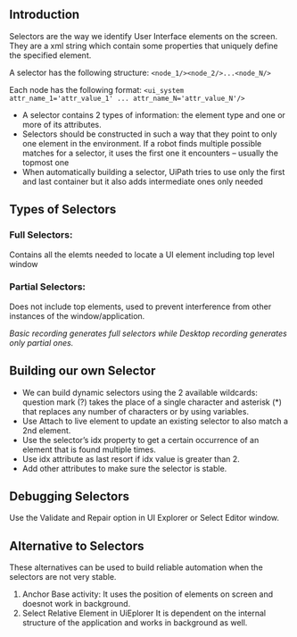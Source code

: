 ## Introduction
Selectors are the way we identify User Interface elements on the screen. They are a xml string which contain some properties that uniquely 
define the specified element. 

A selector has the following structure: ```<node_1/><node_2/>...<node_N/>```

Each node has the following format:  ```<ui_system attr_name_1='attr_value_1' ... attr_name_N='attr_value_N'/>```

* A selector contains 2 types of information: the element type and one or more of its attributes.
* Selectors should be constructed in such a way that they point to only one element
in the environment. If a robot finds multiple possible matches for a selector, it uses the first one it encounters – usually the topmost one
* When automatically building a selector, UiPath tries to use only the first and last
container but it also adds intermediate ones only needed

## Types of Selectors
### Full Selectors: 
Contains all the elemts needed to locate a UI element including top level window
### Partial Selectors: 
Does not include top elements, used to prevent interference from other instances of the window/application.

*Basic recording generates full selectors while Desktop recording generates only partial ones.*

## Building our own Selector

* We can build dynamic selectors using the 2 available wildcards: question mark (?) takes the place of a single character and asterisk (*) that replaces any
number of characters or by using variables.
* Use Attach to live element to update an existing selector to also match a 2nd element.
* Use the selector’s idx property to get a certain occurrence of an element that is found multiple times.
* Use idx attribute as last resort if idx value is greater than 2.
* Add other attributes to make sure the selector is stable.

## Debugging Selectors
Use the Validate and Repair option in UI Explorer or Select Editor window.

## Alternative to Selectors
These alternatives can be used to build reliable automation when the selectors are not very stable. 
1. Anchor Base activity:
It uses the position of elements on screen and doesnot work in background.
2. Select Relative Element in UiEplorer
It is dependent on the internal structure of the application
and works in background as well.

